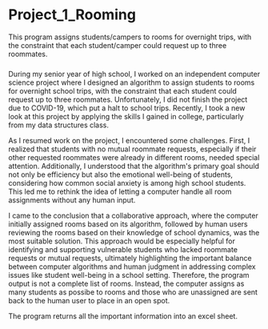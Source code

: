 # Project_1_Rooming
This program assigns students/campers to rooms for overnight trips, with the constraint that each student/camper could request up to three roommates.
###

During my senior year of high school, I worked on an independent computer science project where I designed an algorithm to assign students to rooms for overnight school trips, with the constraint that each student could request up to three roommates. Unfortunately, I did not finish the project due to COVID-19, which put a halt to school trips. Recently, I took a new look at this project by applying the skills I gained in college, particularly from my data structures class.

As I resumed work on the project, I encountered some challenges. First, I realized that students with no mutual roommate requests, especially if their other requested roommates were already in different rooms, needed special attention. Additionally, I understood that the algorithm's primary goal should not only be efficiency but also the emotional well-being of students, considering how common social anxiety is among high school students. This led me to rethink the idea of letting a computer handle all room assignments without any human input.

I came to the conclusion that a collaborative approach, where the computer initially assigned rooms based on its algorithm, followed by human users reviewing the rooms based on their knowledge of school dynamics, was the most suitable solution. This approach would be especially helpful for identifying and supporting vulnerable students who lacked roommate requests or mutual requests, ultimately highlighting the important balance between computer algorithms and human judgment in addressing complex issues like student well-being in a school setting. Therefore, the program output is not a complete list of rooms. Instead, the computer assigns as many students as possibe to rooms and those who are unassigned are sent back to the human user to place in an open spot.

The program returns all the important information into an excel sheet.
